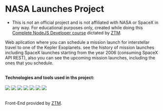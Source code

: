 # NASA Launches Project

- This is not an official project and is not affiliated with NASA or SpaceX in any way. For educational purposes only, created while doing this [Complete NodeJS Developer course](http://www.sistemas.frba.utn.edu.ar/) dictated by [ZTM](https://zerotomastery.io/). 

Web aplication where you can schedule a mission launch for interstellar travel to one of the Kepler Exoplanets.
see the history of mission launches including SpaceX launches starting from the year 2006 (consuming SpaceX API REST), also you can see the upcoming mission launches, including the ones that you schedule.

<br />
<div>
 <b>Technologies and tools used in ths project: </b> 
 <br />
 <br />
<img src="https://img.shields.io/badge/JavaScript-323330?style=for-the-badge&logo=javascript&logoColor=F7DF1E" />
<img src="https://img.shields.io/badge/Node.js-339933?style=for-the-badge&logo=nodedotjs&logoColor=white" />
<img src="https://img.shields.io/badge/Express.js-000000?style=for-the-badge&logo=express&logoColor=white" />
<img src="https://img.shields.io/badge/MongoDB-4EA94B?style=for-the-badge&logo=mongodb&logoColor=white" />
<img src="https://img.shields.io/badge/Jest-C21325?style=for-the-badge&logo=jest&logoColor=white" />
<img src="https://img.shields.io/badge/Docker-2CA5E0?style=for-the-badge&logo=docker&logoColor=white" />
<img src="https://img.shields.io/badge/Amazon_AWS-FF9900?style=for-the-badge&logo=amazonaws&logoColor=white" />
  <br />
  <br />

Front-End provided by [ZTM](https://zerotomastery.io/).
